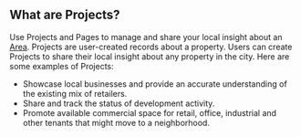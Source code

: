 ## What are Projects?

Use Projects and Pages to manage and share your local insight about an [Area](https://www.citiesense.com/docs/pages/02-Areas.md).
Projects are user-created records about a property. Users can create Projects to share their local insight about any property in the city. 
Here are some examples of Projects:
- Showcase local businesses and provide an accurate understanding of the existing mix of retailers. 
- Share and track the status of development activity.
- Promote available commercial space for retail, office, industrial and other tenants that might move to a neighborhood.

